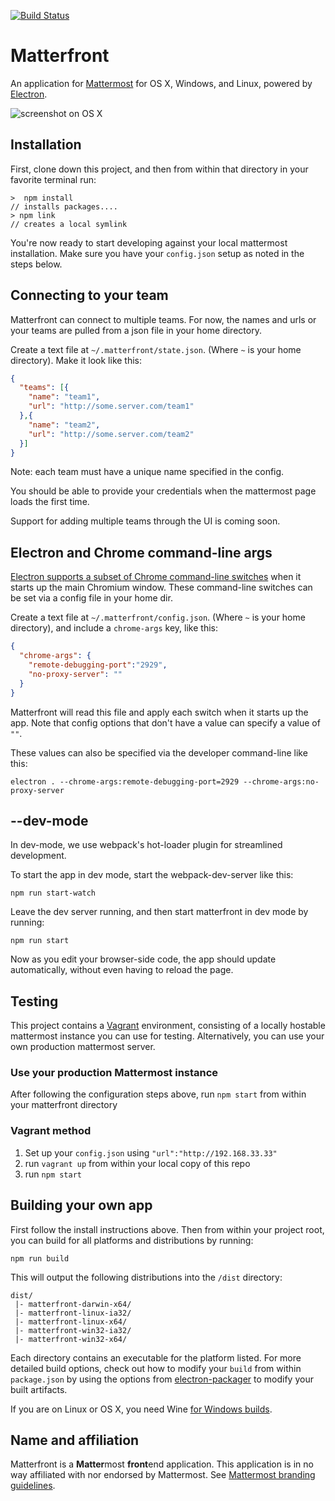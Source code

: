[![Build Status](https://travis-ci.org/StateFarmIns/matterfront.svg)](https://travis-ci.org/StateFarmIns/matterfront)

# Matterfront

An application for [Mattermost](http://mattermost.org) for OS X, Windows, and Linux, powered by [Electron](http://electron.atom.io).

![screenshot on OS X](https://cloud.githubusercontent.com/assets/75445/10773661/f6ba012e-7cfc-11e5-9873-e685ea80c860.png)

## Installation

First, clone down this project, and then from within that directory in your favorite terminal run:

```
>  npm install
// installs packages....
> npm link
// creates a local symlink
```
You're now ready to start developing against your local mattermost installation. Make sure
you have your `config.json` setup as noted in the steps below.

## Connecting to your team

Matterfront can connect to multiple teams. For now, the names and urls or your teams are pulled from a json file in your home directory.

Create a text file at `~/.matterfront/state.json`. (Where `~` is your home directory). Make it look like this:

```json
{
  "teams": [{
    "name": "team1",
    "url": "http://some.server.com/team1"
  },{
    "name": "team2",
    "url": "http://some.server.com/team2"
  }]
}
```

Note: each team must have a unique name specified in the config.

You should be able to provide your credentials when the mattermost page loads the first time.

Support for adding multiple teams through the UI is coming soon.

## Electron and Chrome command-line args

[Electron supports a subset of Chrome command-line switches](https://github.com/atom/electron/blob/master/docs/api/chrome-command-line-switches.md) when it starts up the main Chromium window. These command-line switches can be set via a config file in your home dir.

Create a text file at `~/.matterfront/config.json`. (Where `~` is your home directory), and include a `chrome-args` key, like this:

```json
{
  "chrome-args": {
    "remote-debugging-port":"2929",
    "no-proxy-server": ""
  }
}
```

Matterfront will read this file and apply each switch when it starts up the app. Note that config options that don't have a value can specify a value of `""`.

These values can also be specified via the developer command-line like this:

```
electron . --chrome-args:remote-debugging-port=2929 --chrome-args:no-proxy-server
```

## --dev-mode

In dev-mode, we use webpack's hot-loader plugin for streamlined development.

To start the app in dev mode, start the webpack-dev-server like this:

```
npm run start-watch
```

Leave the dev server running, and then start matterfront in dev mode by running:

```
npm run start
```

Now as you edit your browser-side code, the app should update automatically, without even having to reload the page.

## Testing

This project contains a [Vagrant](https://vagrantup.com) environment, consisting of
a locally hostable mattermost instance you can use for testing. Alternatively, you can use your own production mattermost server.

### Use your production Mattermost instance

After following the configuration steps above, run `npm start` from within your matterfront directory

### Vagrant method

1. Set up your `config.json` using `"url":"http://192.168.33.33"`
2. run `vagrant up` from within your local
copy of this repo
3. run `npm start`

## Building your own app

First follow the install instructions above. Then from within your project root,
you can build for all platforms and distributions by running:

    npm run build

This will output the following distributions into the `/dist` directory:

```
dist/
 |- matterfront-darwin-x64/
 |- matterfront-linux-ia32/
 |- matterfront-linux-x64/
 |- matterfront-win32-ia32/
 |- matterfront-win32-x64/
```

Each directory contains an executable for the platform listed. For more detailed
build options, check out how to modify your `build` from within `package.json` by
using the options from [electron-packager](https://github.com/maxogden/electron-packager#usage) to modify your built artifacts.

If you are on Linux or OS X, you need Wine [for Windows builds](https://github.com/maxogden/electron-packager#building-windows-apps-from-non-windows-platforms).

## Name and affiliation

Matterfront is a **Matter**most **front**end application. This application is in no way affiliated with nor endorsed by Mattermost. See [Mattermost branding guidelines](http://www.mattermost.org/brand-guidelines/).
